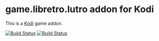 # game.libretro.lutro addon for Kodi

This is a [Kodi](http://kodi.tv) game addon.

[![Build Status](https://travis-ci.org/kodi-game/game.libretro.lutro?branch=master)](https://travis-ci.org/kodi-game/game.libretro.lutro)
[![Build Status](https://ci.appveyor.com/api/projects/status/github/kodi-game/game.libretro.lutro?svg=true)](https://ci.appveyor.com/project/kodi-game/game-libretro-lutro)
